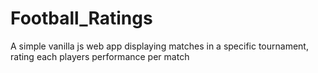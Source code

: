# Football_Ratings

A simple vanilla js web app displaying matches in a specific tournament, rating each players performance per match
